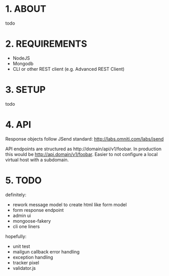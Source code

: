 # 1. ABOUT

todo

# 2. REQUIREMENTS

* NodeJS
* Mongodb
* CLI or other REST client (e.g. Advanced REST Client)

# 3. SETUP

todo

# 4. API

Response objects follow JSend standard: http://labs.omniti.com/labs/jsend

API endpoints are structured as http://domain/api/v1/foobar. In production this would be http://api.domain/v1/foobar. Easier to not configure a local virtual host with a subdomain.

# 5. TODO

definitely:
- rework message model to create html like form model
- form response endpoint
- admin ui
- mongoose-fakery
- cli one liners

hopefully:
- unit test
- mailgun callback error handling
- exception handling
- tracker pixel
- validator.js
